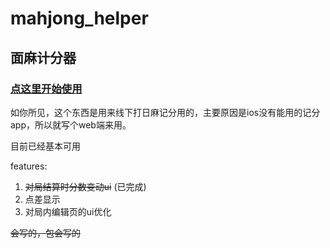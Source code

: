 # mahjong_helper

## 面麻计分器

### [**点这里开始使用**](https://dev-soragoto.github.io/mahjong_helper)


如你所见，这个东西是用来线下打日麻记分用的，主要原因是ios没有能用的记分app，所以就写个web端来用。

目前已经基本可用

features:

1. ~~对局结算时分数变动ui~~ (已完成)
2. 点差显示
3. 对局内编辑页的ui优化

~~会写的，包会写的~~